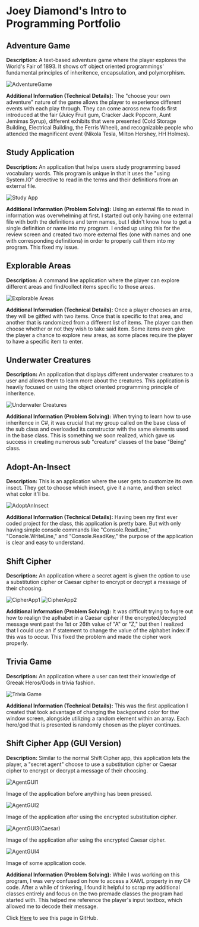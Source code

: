 # Joey Diamond's Intro to Programming Portfolio

## Adventure Game

**Description:** A text-based adventure game where the player explores the World's Fair of 1893. It shows off object oriented programmings' fundamental principles of inheritence, encapsulation, and polymorphism. 

![AdventureGame](https://user-images.githubusercontent.com/74879325/100317950-d45c3a00-2f82-11eb-95ef-dff669adb3b9.png)

**Additional Information (Technical Details):** The "choose your own adventure" nature of the game allows the player to experience different events with each play through. They can come across new foods first introduced at the fair (Juicy Fruit gum, Cracker Jack Popcorn, Aunt Jemimas Syrup), different exhibits that were presented (Cold Storage Building, Electrical Building, the Ferris Wheel), and recognizable people who attended the magnificent event (Nikola Tesla, Milton Hershey, HH Holmes). 

## Study Application

**Description:** An application that helps users study programming based vocabulary words. This program is unique in that it uses the "using System.IO" derective to read in the terms and their definitions from an external file. 

![Study App](https://user-images.githubusercontent.com/74879325/100318790-38333280-2f84-11eb-95be-c6662301f2dd.png)

**Additional Information (Problem Solving):** Using an external file to read in information was overwhelming at first. I started out only having one external file with both the definitions and term names, but I didn't know how to get a single definition or name into my program. I ended up using this for the review screen and created two more external fles (one with names and one with corresponding definitions) in order to properly call them into my program. This fixed my issue. 

## Explorable Areas

**Description:** A command line application where the player can explore different areas and find/collect items specific to those areas.

![Explorable Areas](https://user-images.githubusercontent.com/74879325/100320745-446cbf00-2f87-11eb-912c-d272aaf6eb98.png)

**Additional Information (Technical Details):** Once a player chooses an area, they will be gitfted with two items. Once that is specific to that area, and another that is randomized from a different list of items. The player can then choose whether or not they wish to take said item. Some items even give the player a chance to explore new areas, as some places require the player to have a specific item to enter.

## Underwater Creatures

**Description:** An application that displays different underwater creatures to a user and allows them to learn more about the creatures. This application is heavily focused on using the object oriented programming principle of inheritence.

![Underwater Creatures](https://user-images.githubusercontent.com/74879325/100321859-f789e800-2f88-11eb-858c-0e7b4cc0828c.png)

**Additional Information (Problem Solving):** When trying to learn how to use inheritence in C#, it was crucial that my group called on the base class of the sub class and overloaded its constructor with the same elements used in the base class. This is something we soon realized, which gave us success in creating numerous sub "creature" classes of the base "Being" class. 

## Adopt-An-Insect

**Description:** This is an application where the user gets to customize its own insect. They get to choose which insect, give it a name, and then select what color it'll be.

![AdoptAnInsect](https://user-images.githubusercontent.com/74879325/100323047-c4e0ef00-2f8a-11eb-9242-d3ad5f4d04f3.png)

**Additional Information (Technical Details):** Having been my first ever coded project for the class, this application is pretty bare. But with only having simple console commands like "Console.ReadLine," "Console.WriteLine," and "Console.ReadKey," the purpose of the application is clear and easy to understand.

## Shift Cipher

**Description:** An application where a secret agent is given the option to use a substitution cipher or Caesar cipher to encrypt or decrypt a message of their choosing.

![CipherApp1](https://user-images.githubusercontent.com/74879325/100323991-30778c00-2f8c-11eb-90fa-da422de2feee.png)
![CipherApp2](https://user-images.githubusercontent.com/74879325/100324045-44bb8900-2f8c-11eb-834c-691d7e88b557.png)

**Additional Information (Problem Solving):** It was difficult trying to fugre out how to realign the aplhabet in a Caesar cipher if the encrypted/decyrpted message went past the 1st or 26th value of "A" or "Z," but then I realized that I could use an if statement to change the value of the alphabet index if this was to occur. This fixed the problem and made the cipher work properly.

## Trivia Game

**Description:** An application where a user can test their knowledge of Greeak Heros/Gods in trivia fashion.

![Trivia Game](https://user-images.githubusercontent.com/74879325/100325338-1474ea00-2f8e-11eb-8cf7-966832f5dc82.png)

**Additional Information (Technical Details):** This was the first application I created that took advantage of changing the backgorund color for thw window screen, alongside utilizing a random element within an array. Each hero/god that is presented is randomly chosen as the player continues. 

## Shift Cipher App (GUI Version)

**Description:** Similar to the normal Shift Cipher app, this application lets the player, a "secret agent" choose to use a substitution cipher or Caesar cipher to encrypt or decrypt a message of their choosing.

![AgentGUI1](https://user-images.githubusercontent.com/74879325/101279867-080d4000-378b-11eb-9812-e60da6e9bb4a.png)

Image of the application before anything has been pressed.

![AgentGUI2](https://user-images.githubusercontent.com/74879325/101279883-2b37ef80-378b-11eb-8c6a-ff801aa216d5.png)

Image of the application after using the encrypted substitution cipher.

![AgentGUI3(Caesar)](https://user-images.githubusercontent.com/74879325/101279937-971a5800-378b-11eb-98a4-4ca39f1f5473.png)

Image of the application after using the encrypted Caesar cipher.

![AgentGUI4](https://user-images.githubusercontent.com/74879325/101279951-ad281880-378b-11eb-8137-73af631b86d3.png)

Image of some application code.

**Additional Information (Problem Solving):** While I was working on this program, I was very confused on how to access a XAML property in my C# code. After a while of tinkering, I found it helpful to scrap my additional classes entirely and focus on the two premade classes the program had started with. This helped me reference the player's input textbox, which allowed me to decode their message. 


Click [Here](https://github.com/JoeyDiamond115/JoeyDiamond115.github.io/edit/main/README.md) to see this page in GitHub.
